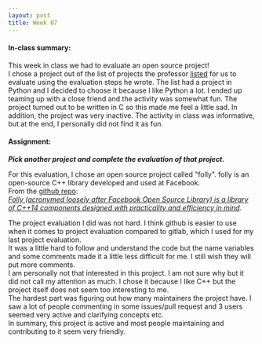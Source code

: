 ```yaml
---
layout: post
title: Week 07
---
```


#### In-class summary:

This week in class we had to evaluate an open source project!  
I chose a project out of the list of projects the professor [listed](https://github.com/hunter-college-ossd-fall-2019/project-evaluation-activity-01/blob/fall19/README.md) for us to evaluate using the evaluation steps he wrote. The list had a project in Python and I decided to choose it because I like Python a lot. I ended up teaming up with a close friend and the activity was somewhat fun. The project turned out to be written in C so this made me feel a little sad. In addition, the project was very inactive. The activity in class was informative, but at the end, I personally did not find it as fun.

#### Assignment:

**_Pick another project and complete the evaluation of that project._**

For this evaluation, I chose an open source project called "folly". folly is an open-source C++ library developed and used at Facebook.  
From the [github repo](https://github.com/facebook/folly):  
[_Folly (acronymed loosely after Facebook Open Source Library) is a library of C++14 components designed with practicality and efficiency in mind_](https://github.com/facebook/folly/blob/master/README.md).

The project evaluation I did was not hard. I think github is easier to use when it comes to project evaluation compared to gitlab, which I used for my last project evaluation.  
It was a little hard to follow and understand the code but the name variables and some comments made it a little less difficult for me. I still wish they will put more comments.  
I am personally not that interested in this project. I am not sure why but it did not call my attention as much. I chose it because I like C++ but the project itself does not seem too interesting to me.  
The hardest part was figuring out how many maintainers the project have. I saw a lot of people commenting in some issues/pull request and 3 users seemed very active and clarifying concepts etc.  
In summary, this project is active and most people maintaining and contributing to it seem very friendly.
